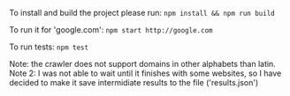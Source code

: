 To install and build the project please run: `npm install && npm run build`

To run it for 'google.com': `npm start http://google.com`

To run tests: `npm test`

Note: the crawler does not support domains in other alphabets than latin. 
Note 2: I was not able to wait until it finishes with some websites, so I have decided to make it save intermidiate results to the file ('results.json')
